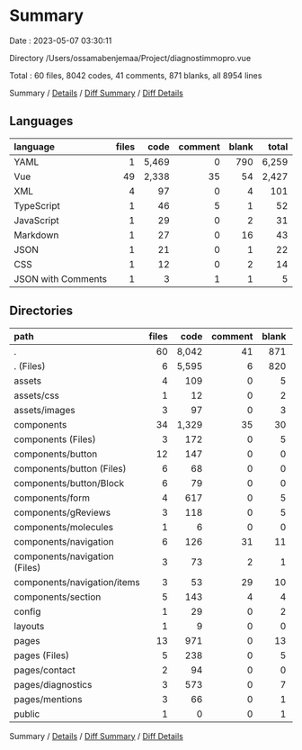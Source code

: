 # Summary

Date : 2023-05-07 03:30:11

Directory /Users/ossamabenjemaa/Project/diagnostimmopro.vue

Total : 60 files,  8042 codes, 41 comments, 871 blanks, all 8954 lines

Summary / [Details](details.md) / [Diff Summary](diff.md) / [Diff Details](diff-details.md)

## Languages
| language | files | code | comment | blank | total |
| :--- | ---: | ---: | ---: | ---: | ---: |
| YAML | 1 | 5,469 | 0 | 790 | 6,259 |
| Vue | 49 | 2,338 | 35 | 54 | 2,427 |
| XML | 4 | 97 | 0 | 4 | 101 |
| TypeScript | 1 | 46 | 5 | 1 | 52 |
| JavaScript | 1 | 29 | 0 | 2 | 31 |
| Markdown | 1 | 27 | 0 | 16 | 43 |
| JSON | 1 | 21 | 0 | 1 | 22 |
| CSS | 1 | 12 | 0 | 2 | 14 |
| JSON with Comments | 1 | 3 | 1 | 1 | 5 |

## Directories
| path | files | code | comment | blank | total |
| :--- | ---: | ---: | ---: | ---: | ---: |
| . | 60 | 8,042 | 41 | 871 | 8,954 |
| . (Files) | 6 | 5,595 | 6 | 820 | 6,421 |
| assets | 4 | 109 | 0 | 5 | 114 |
| assets/css | 1 | 12 | 0 | 2 | 14 |
| assets/images | 3 | 97 | 0 | 3 | 100 |
| components | 34 | 1,329 | 35 | 30 | 1,394 |
| components (Files) | 3 | 172 | 0 | 5 | 177 |
| components/button | 12 | 147 | 0 | 0 | 147 |
| components/button (Files) | 6 | 68 | 0 | 0 | 68 |
| components/button/Block | 6 | 79 | 0 | 0 | 79 |
| components/form | 4 | 617 | 0 | 5 | 622 |
| components/gReviews | 3 | 118 | 0 | 5 | 123 |
| components/molecules | 1 | 6 | 0 | 0 | 6 |
| components/navigation | 6 | 126 | 31 | 11 | 168 |
| components/navigation (Files) | 3 | 73 | 2 | 1 | 76 |
| components/navigation/items | 3 | 53 | 29 | 10 | 92 |
| components/section | 5 | 143 | 4 | 4 | 151 |
| config | 1 | 29 | 0 | 2 | 31 |
| layouts | 1 | 9 | 0 | 0 | 9 |
| pages | 13 | 971 | 0 | 13 | 984 |
| pages (Files) | 5 | 238 | 0 | 5 | 243 |
| pages/contact | 2 | 94 | 0 | 0 | 94 |
| pages/diagnostics | 3 | 573 | 0 | 7 | 580 |
| pages/mentions | 3 | 66 | 0 | 1 | 67 |
| public | 1 | 0 | 0 | 1 | 1 |

Summary / [Details](details.md) / [Diff Summary](diff.md) / [Diff Details](diff-details.md)